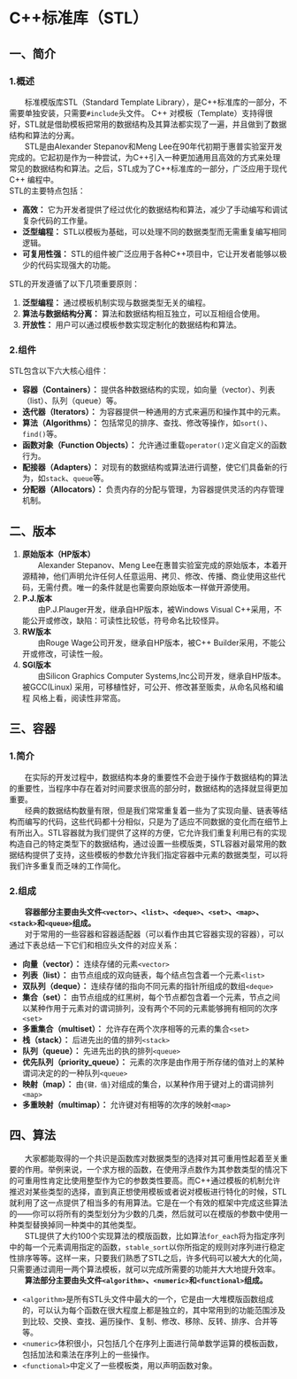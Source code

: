 # C++标准库（STL）
## 一、简介
### 1.概述
&ensp;&ensp;&ensp;&ensp;标准模版库STL（Standard Template Library），是C++标准库的一部分，不需要单独安装，只需要`#include`头文件。
C++ 对模板（Template）支持得很好，STL就是借助模板把常用的数据结构及其算法都实现了一遍，并且做到了数据结构和算法的分离。    
&ensp;&ensp;&ensp;&ensp;STL是由Alexander Stepanov和Meng Lee在90年代初期于惠普实验室开发完成的。它起初是作为一种尝试，为C++引入一种更加通用且高效的方式来处理常见的数据结构和算法。之后，STL成为了C++标准库的一部分，广泛应用于现代C++ 编程中。    
STL的主要特点包括：   
* **高效：** 它为开发者提供了经过优化的数据结构和算法，减少了手动编写和调试复杂代码的工作量。
* **泛型编程：** STL以模板为基础，可以处理不同的数据类型而无需重复编写相同逻辑。
* **可复用性强：** STL的组件被广泛应用于各种C++项目中，它让开发者能够以极少的代码实现强大的功能。    

STL的开发遵循了以下几项重要原则：    
1. **泛型编程：** 通过模板机制实现与数据类型无关的编程。
2. **算法与数据结构分离：** 算法和数据结构相互独立，可以互相组合使用。
3. **开放性：** 用户可以通过模板参数实现定制化的数据结构和算法。   

### 2.组件
STL包含以下六大核心组件：    
* **容器（Containers）：** 提供各种数据结构的实现，如向量（vector）、列表（list）、队列（queue）等。
* **迭代器（Iterators）：** 为容器提供一种通用的方式来遍历和操作其中的元素。
* **算法（Algorithms）：** 包括常见的排序、查找、修改等操作，如`sort()`、`find()`等。
* **函数对象（Function Objects）：** 允许通过重载`operator()`定义自定义的函数行为。
* **配接器（Adapters）：** 对现有的数据结构或算法进行调整，使它们具备新的行为，如`stack`、`queue`等。
* **分配器（Allocators）：** 负责内存的分配与管理，为容器提供灵活的内存管理机制。

## 二、版本
1. **原始版本（HP版本）**    
&ensp;&ensp;&ensp;&ensp;Alexander Stepanov、Meng Lee在惠普实验室完成的原始版本，本着开源精神，他们声明允许任何人任意运用、拷贝、修改、传播、商业使用这些代码，无需付费。唯一的条件就是也需要向原始版本一样做开源使用。    
2. **P.J.版本**      
&ensp;&ensp;&ensp;&ensp;由P.J.Plauger开发，继承自HP版本，被Windows Visual C++采用，不能公开或修改，缺陷：可读性比较低，符号命名比较怪异。      
3. **RW版本**       
&ensp;&ensp;&ensp;&ensp;由Rouge Wage公司开发，继承自HP版本，被C++ Builder采用，不能公开或修改，可读性一般。    
4. **SGI版本**    
&ensp;&ensp;&ensp;&ensp;由Silicon Graphics Computer Systems,Inc公司开发，继承自HP版本。被GCC(Linux) 采用，可移植性好，可公开、修改甚至贩卖，从命名风格和编程 风格上看，阅读性非常高。

## 三、容器
### 1.简介
&ensp;&ensp;&ensp;&ensp;在实际的开发过程中，数据结构本身的重要性不会逊于操作于数据结构的算法的重要性，当程序中存在着对时间要求很高的部分时，数据结构的选择就显得更加重要。    
&ensp;&ensp;&ensp;&ensp;经典的数据结构数量有限，但是我们常常重复着一些为了实现向量、链表等结构而编写的代码，这些代码都十分相似，只是为了适应不同数据的变化而在细节上有所出入。STL容器就为我们提供了这样的方便，它允许我们重复利用已有的实现构造自己的特定类型下的数据结构，通过设置一些模版类，STL容器对最常用的数据结构提供了支持，这些模板的参数允许我们指定容器中元素的数据类型，可以将我们许多重复而乏味的工作简化。    
### 2.组成
&ensp;&ensp;&ensp;&ensp;**容器部分主要由头文件`<vector>`、`<list>`、`<deque>`、`<set>`、`<map>`、`<stack>`和`<queue>`组成。**   
&ensp;&ensp;&ensp;&ensp;对于常用的一些容器和容器适配器（可以看作由其它容器实现的容器），可以通过下表总结一下它们和相应头文件的对应关系：   
* **向量（vector）：** 连续存储的元素`<vector>`  
* **列表（list）：** 由节点组成的双向链表，每个结点包含着一个元素`<list>`  
* **双队列（deque）：** 连续存储的指向不同元素的指针所组成的数组`<deque>`  
* **集合（set）：** 由节点组成的红黑树，每个节点都包含着一个元素，节点之间以某种作用于元素对的谓词排列，没有两个不同的元素能够拥有相同的次序`<set>` 
* **多重集合（multiset）：** 允许存在两个次序相等的元素的集合`<set>`  
* **栈（stack）：** 后进先出的值的排列`<stack>`  
* **队列（queue）：** 先进先出的执的排列`<queue>`  
* **优先队列（priority_queue）：** 元素的次序是由作用于所存储的值对上的某种谓词决定的的一种队列`<queue>`  
* **映射（map）：** 由`{键，值}`对组成的集合，以某种作用于键对上的谓词排列`<map>`  
* **多重映射（multimap）：** 允许键对有相等的次序的映射`<map>`

## 四、算法
&ensp;&ensp;&ensp;&ensp;大家都能取得的一个共识是函数库对数据类型的选择对其可重用性起着至关重要的作用。举例来说，一个求方根的函数，在使用浮点数作为其参数类型的情况下的可重用性肯定比使用整型作为它的参数类性要高。而C++通过模板的机制允许推迟对某些类型的选择，直到真正想使用模板或者说对模板进行特化的时候，STL就利用了这一点提供了相当多的有用算法。它是在一个有效的框架中完成这些算法的——你可以将所有的类型划分为少数的几类，然后就可以在模版的参数中使用一种类型替换掉同一种类中的其他类型。    
&ensp;&ensp;&ensp;&ensp;STL提供了大约100个实现算法的模版函数，比如算法`for_each`将为指定序列中的每一个元素调用指定的函数，`stable_sort`以你所指定的规则对序列进行稳定性排序等等。这样一来，只要我们熟悉了STL之后，许多代码可以被大大的化简，只需要通过调用一两个算法模板，就可以完成所需要的功能并大大地提升效率。    
&ensp;&ensp;&ensp;&ensp;**算法部分主要由头文件`<algorithm>`、`<numeric>`和`<functional>`组成。**    
* `<algorithm>`是所有STL头文件中最大的一个，它是由一大堆模版函数组成的，可以认为每个函数在很大程度上都是独立的，其中常用到的功能范围涉及到比较、交换、查找、遍历操作、复制、修改、移除、反转、排序、合并等等。   
* `<numeric>`体积很小，只包括几个在序列上面进行简单数学运算的模板函数，包括加法和乘法在序列上的一些操作。   
* `<functional>`中定义了一些模板类，用以声明函数对象。

